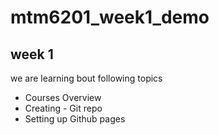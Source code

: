# mtm6201_week1_demo
## week 1 
we are learning bout following topics
- Courses Overview
- Creating - Git repo 
- Setting up Github pages
